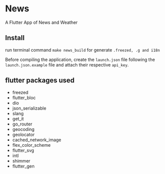 # News

A Flutter App of News and Weather

## Install

run terminal command `make news_build` for generate `.freezed, .g and i18n`

Before compiling the application, create the `launch.json` file following the `launch.json.example` file and attach their respective `api_key`.


## flutter packages used

- freezed
- flutter_bloc
- dio
- json_serializable
- slang
- get_it
- go_router
- geocoding
- geolocator
- cached_network_image
- flex_color_scheme
- flutter_svg
- intl
- shimmer
- flutter_gen